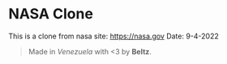 # NASA Clone

This is a clone from nasa site: https://nasa.gov
Date: 9-4-2022

> Made in *Venezuela* with <3 by **Beltz**.